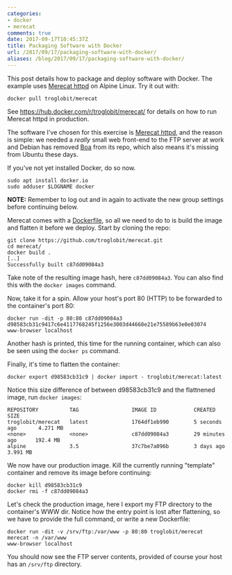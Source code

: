 ```yaml
---
categories:
- docker
- merecat
comments: true
date: 2017-09-17T10:45:37Z
title: Packaging Software with Docker
url: /2017/09/17/packaging-software-with-docker/
aliases: /blog/2017/09/17/packaging-software-with-docker/
---
```


This post details how to package and deploy software with Docker.  The
example uses [Merecat httpd][Merecat] on Alpine Linux.  Try it out with:

    docker pull troglobit/merecat

See <https://hub.docker.com/r/troglobit/merecat/> for details on how to
run Merecat httpd in production.

<!--more-->

The software I've chosen for this exercise is [Merecat httpd][Merecat],
and the reason is simple: we needed a *really* small web front-end to
the FTP server at work and Debian has removed [Boa][] from its repo,
which also means it's missing from Ubuntu these days.

If you've not yet installed Docker, do so now.

    sudo apt install docker.io
    sudo adduser $LOGNAME docker

**NOTE:** Remember to log out and in again to activate the new group
settings before continuing below.

Merecat comes with a [Dockerfile][], so all we need to do to is build
the image and flatten it before we deploy.  Start by cloning the repo:

    git clone https://github.com/troglobit/merecat.git
    cd merecat/
    docker build .
    [..]
    Successfully built c87dd09084a3

Take note of the resulting image hash, here `c87dd09084a3`.  You can
also find this with the `docker images` command.

Now, take it for a spin.  Allow your host's port 80 (HTTP) to be
forwarded to the container's port 80:

    docker run -dit -p 80:80 c87dd09084a3
    d98583cb31c9417c6e4117768245f1256e3003d44668e21e75589b63e0e03074
    www-browser localhost

Another hash is printed, this time for the running container, which can
also be seen using the `docker ps` command.

Finally, it's time to flatten the container:

    docker export d98583cb31c9 | docker import - troglobit/merecat:latest

Notice this size difference of between d98583cb31c9 and the flattnened
image, run `docker images`:

```
REPOSITORY          TAG                 IMAGE ID            CREATED             SIZE
troglobit/merecat   latest              1764df1eb990        5 seconds ago       4.271 MB
<none>              <none>              c87dd09084a3        29 minutes ago      192.4 MB
alpine              3.5                 37c7be7a096b        3 days ago          3.991 MB
```

We now have our production image.  Kill the currently running "template"
container and remove its image before continuing:

    docker kill d98583cb31c9
    docker rmi -f c87dd09084a3

Let's check the production image, here I export my FTP directory to the
container's WWW dir.  Notice how the entry point is lost after flattening,
so we have to provide the full command, or write a new Dockerfile:

    docker run -dit -v /srv/ftp:/var/www -p 80:80 troglobit/merecat merecat -n /var/www
    www-browser localhost

You should now see the FTP server contents, provided of course your host
has an `/srv/ftp` directory.

[Boa]:        http://www.boa.org
[Merecat]:    https://github.com/troglobit/merecat
[Dockerfile]: https://github.com/troglobit/merecat/blob/master/Dockerfile

<!--
  -- Local Variables:
  -- mode: markdown
  -- End:
  -->
